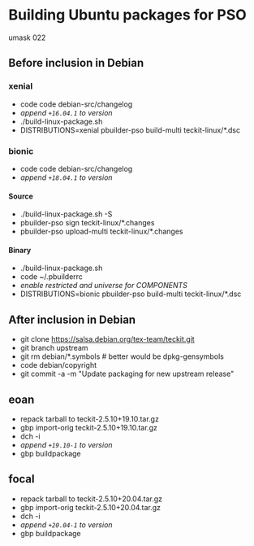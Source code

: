 # Building Ubuntu packages for PSO

umask 022

## Before inclusion in Debian

### xenial

- code code debian-src/changelog
- _append `+16.04.1` to version_
- ./build-linux-package.sh
- DISTRIBUTIONS=xenial pbuilder-pso build-multi teckit-linux/*.dsc

### bionic

- code code debian-src/changelog
- _append `+18.04.1` to version_

#### Source

- ./build-linux-package.sh -S
- pbuilder-pso sign teckit-linux/*.changes
- pbuilder-pso upload-multi teckit-linux/*.changes

#### Binary

- ./build-linux-package.sh
- code ~/.pbuilderrc
- _enable restricted and universe for COMPONENTS_
- DISTRIBUTIONS=bionic pbuilder-pso build-multi teckit-linux/*.dsc

## After inclusion in Debian

- git clone https://salsa.debian.org/tex-team/teckit.git
- git branch upstream
- git rm debian/*.symbols # better would be dpkg-gensymbols
- code debian/copyright
- git commit -a -m "Update packaging for new upstream release"

## eoan

- repack tarball to teckit-2.5.10+19.10.tar.gz
- gbp import-orig teckit-2.5.10+19.10.tar.gz
- dch -i
- _append `+19.10-1` to version_
- gbp buildpackage

## focal

- repack tarball to teckit-2.5.10+20.04.tar.gz
- gbp import-orig teckit-2.5.10+20.04.tar.gz
- dch -i
- _append `+20.04-1` to version_
- gbp buildpackage
